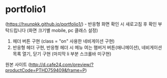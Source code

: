 # portfolio1
(https://hxunpkk.github.io/portfolio1/) - 반응형 화면 확인 시 새로고침 후 확인 부탁드립니다 (화면 크기별 mobile, pc 클래스 설정)
1. 헤더 버튼 구현 (class = "on" 사용한 네비게이션 구현)
2. 반응형 헤더 구현, 반응형 헤더 시 메뉴 여는 햄버거 버튼(애니메이션), 네비게이션 목록 열기, 닫기 구현 (마지막 li 부분 스크롤바 미구현)

원본 사이트 (http://d.cafe24.com/preview/?productCode=PTHD759409&frame=P)
